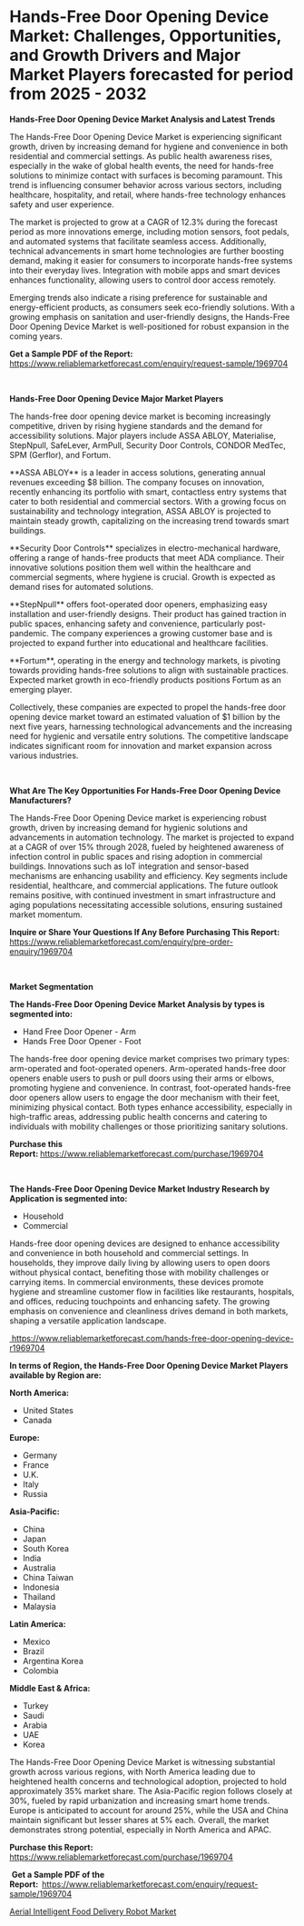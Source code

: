 <p><h1>Hands-Free Door Opening Device Market: Challenges, Opportunities, and Growth Drivers and Major Market Players forecasted for period from 2025 - 2032</h1></p><p><strong>Hands-Free Door Opening Device Market Analysis and Latest Trends</strong></p>
<p><p>The Hands-Free Door Opening Device Market is experiencing significant growth, driven by increasing demand for hygiene and convenience in both residential and commercial settings. As public health awareness rises, especially in the wake of global health events, the need for hands-free solutions to minimize contact with surfaces is becoming paramount. This trend is influencing consumer behavior across various sectors, including healthcare, hospitality, and retail, where hands-free technology enhances safety and user experience.</p><p>The market is projected to grow at a CAGR of 12.3% during the forecast period as more innovations emerge, including motion sensors, foot pedals, and automated systems that facilitate seamless access. Additionally, technical advancements in smart home technologies are further boosting demand, making it easier for consumers to incorporate hands-free systems into their everyday lives. Integration with mobile apps and smart devices enhances functionality, allowing users to control door access remotely.</p><p>Emerging trends also indicate a rising preference for sustainable and energy-efficient products, as consumers seek eco-friendly solutions. With a growing emphasis on sanitation and user-friendly designs, the Hands-Free Door Opening Device Market is well-positioned for robust expansion in the coming years.</p></p>
<p><strong>Get a Sample PDF of the Report:&nbsp;</strong> <a href="https://www.reliablemarketforecast.com/enquiry/request-sample/1969704?utm_campaign=1893&utm_medium=2&utm_source=Github&utm_content=ia&utm_term=10022025&utm_id=hands-free-door-opening-device">https://www.reliablemarketforecast.com/enquiry/request-sample/1969704</a></p>
<p>&nbsp;</p>
<p><strong>Hands-Free Door Opening Device Major Market Players</strong></p>
<p><p>The hands-free door opening device market is becoming increasingly competitive, driven by rising hygiene standards and the demand for accessibility solutions. Major players include ASSA ABLOY, Materialise, StepNpull, SafeLever, ArmPull, Security Door Controls, CONDOR MedTec, SPM (Gerflor), and Fortum.</p><p>**ASSA ABLOY** is a leader in access solutions, generating annual revenues exceeding $8 billion. The company focuses on innovation, recently enhancing its portfolio with smart, contactless entry systems that cater to both residential and commercial sectors. With a growing focus on sustainability and technology integration, ASSA ABLOY is projected to maintain steady growth, capitalizing on the increasing trend towards smart buildings.</p><p>**Security Door Controls** specializes in electro-mechanical hardware, offering a range of hands-free products that meet ADA compliance. Their innovative solutions position them well within the healthcare and commercial segments, where hygiene is crucial. Growth is expected as demand rises for automated solutions.</p><p>**StepNpull** offers foot-operated door openers, emphasizing easy installation and user-friendly designs. Their product has gained traction in public spaces, enhancing safety and convenience, particularly post-pandemic. The company experiences a growing customer base and is projected to expand further into educational and healthcare facilities.</p><p>**Fortum**, operating in the energy and technology markets, is pivoting towards providing hands-free solutions to align with sustainable practices. Expected market growth in eco-friendly products positions Fortum as an emerging player.</p><p>Collectively, these companies are expected to propel the hands-free door opening device market toward an estimated valuation of $1 billion by the next five years, harnessing technological advancements and the increasing need for hygienic and versatile entry solutions. The competitive landscape indicates significant room for innovation and market expansion across various industries.</p></p>
<p>&nbsp;</p>
<p><strong>What Are The Key Opportunities For Hands-Free Door Opening Device Manufacturers?</strong></p>
<p><p>The Hands-Free Door Opening Device market is experiencing robust growth, driven by increasing demand for hygienic solutions and advancements in automation technology. The market is projected to expand at a CAGR of over 15% through 2028, fueled by heightened awareness of infection control in public spaces and rising adoption in commercial buildings. Innovations such as IoT integration and sensor-based mechanisms are enhancing usability and efficiency. Key segments include residential, healthcare, and commercial applications. The future outlook remains positive, with continued investment in smart infrastructure and aging populations necessitating accessible solutions, ensuring sustained market momentum.</p></p>
<p><strong>Inquire or Share Your Questions If Any Before Purchasing This Report:</strong> <a href="https://www.reliablemarketforecast.com/enquiry/pre-order-enquiry/1969704?utm_campaign=1893&utm_medium=2&utm_source=Github&utm_content=ia&utm_term=10022025&utm_id=hands-free-door-opening-device">https://www.reliablemarketforecast.com/enquiry/pre-order-enquiry/1969704</a></p>
<p>&nbsp;</p>
<p><strong>Market Segmentation</strong></p>
<p><strong>The Hands-Free Door Opening Device Market Analysis by types is segmented into:</strong></p>
<p><ul><li>Hand Free Door Opener - Arm</li><li>Hands Free Door Opener - Foot</li></ul></p>
<p><p>The hands-free door opening device market comprises two primary types: arm-operated and foot-operated openers. Arm-operated hands-free door openers enable users to push or pull doors using their arms or elbows, promoting hygiene and convenience. In contrast, foot-operated hands-free door openers allow users to engage the door mechanism with their feet, minimizing physical contact. Both types enhance accessibility, especially in high-traffic areas, addressing public health concerns and catering to individuals with mobility challenges or those prioritizing sanitary solutions.</p></p>
<p><strong>Purchase this Report:&nbsp;</strong><a href="https://www.reliablemarketforecast.com/purchase/1969704?utm_campaign=1893&utm_medium=2&utm_source=Github&utm_content=ia&utm_term=10022025&utm_id=hands-free-door-opening-device">https://www.reliablemarketforecast.com/purchase/1969704</a></p>
<p>&nbsp;</p>
<p><strong>The Hands-Free Door Opening Device Market Industry Research by Application is segmented into:</strong></p>
<p><ul><li>Household</li><li>Commercial</li></ul></p>
<p><p>Hands-free door opening devices are designed to enhance accessibility and convenience in both household and commercial settings. In households, they improve daily living by allowing users to open doors without physical contact, benefiting those with mobility challenges or carrying items. In commercial environments, these devices promote hygiene and streamline customer flow in facilities like restaurants, hospitals, and offices, reducing touchpoints and enhancing safety. The growing emphasis on convenience and cleanliness drives demand in both markets, shaping a versatile application landscape.</p></p>
<p><a href="https://www.reliablemarketforecast.com/hands-free-door-opening-device-r1969704?utm_campaign=1893&utm_medium=2&utm_source=Github&utm_content=ia&utm_term=10022025&utm_id=hands-free-door-opening-device">&nbsp;https://www.reliablemarketforecast.com/hands-free-door-opening-device-r1969704</a></p>
<p><strong>In terms of Region, the Hands-Free Door Opening Device Market Players available by Region are:</strong></p>
<p>
    <p> <strong> North America: </strong>
        <ul>
            <li>United States</li>
            <li>Canada</li>
        </ul>
        </p> 
    <p> <strong> Europe: </strong>
        <ul>
            <li>Germany</li>
            <li>France</li>
            <li>U.K.</li>
            <li>Italy</li>
            <li>Russia</li>
        </ul>
        </p> 
    <p> <strong> Asia-Pacific: </strong>
        <ul>
            <li>China</li>
            <li>Japan</li>
            <li>South Korea</li>
            <li>India</li>
            <li>Australia</li>
            <li>China Taiwan</li>
            <li>Indonesia</li>
            <li>Thailand</li>
            <li>Malaysia</li>
        </ul>
        </p> 
    <p> <strong> Latin America: </strong>
        <ul>
            <li>Mexico</li>
            <li>Brazil</li>
            <li>Argentina Korea</li>
            <li>Colombia</li>
        </ul>
        </p> 
    <p> <strong> Middle East & Africa: </strong>
        <ul>
            <li>Turkey</li>
            <li>Saudi</li>
            <li>Arabia</li>
            <li>UAE</li>
            <li>Korea</li>
        </ul>
    </p>
    </p>
<p><p>The Hands-Free Door Opening Device Market is witnessing substantial growth across various regions, with North America leading due to heightened health concerns and technological adoption, projected to hold approximately 35% market share. The Asia-Pacific region follows closely at 30%, fueled by rapid urbanization and increasing smart home trends. Europe is anticipated to account for around 25%, while the USA and China maintain significant but lesser shares at 5% each. Overall, the market demonstrates strong potential, especially in North America and APAC.</p></p>
<p><strong>Purchase this Report: </strong><a href="https://www.reliablemarketforecast.com/purchase/1969704?utm_campaign=1893&utm_medium=2&utm_source=Github&utm_content=ia&utm_term=10022025&utm_id=hands-free-door-opening-device">https://www.reliablemarketforecast.com/purchase/1969704</a></p>
<p>&nbsp;<strong>Get a Sample PDF of the Report:&nbsp;&nbsp;</strong><a href="https://www.reliablemarketforecast.com/enquiry/request-sample/1969704?utm_campaign=1893&utm_medium=2&utm_source=Github&utm_content=ia&utm_term=10022025&utm_id=hands-free-door-opening-device">https://www.reliablemarketforecast.com/enquiry/request-sample/1969704</a></p>
<p><strong></strong></p>
<p><p><a href="https://github.com/PeterParrish5/Market-Research-Report-List-7/blob/main/aerial-intelligent-food-delivery-robot-market.md?utm_campaign=1893&utm_medium=2&utm_source=Github&utm_content=ia&utm_term=10022025&utm_id=hands-free-door-opening-device">Aerial Intelligent Food Delivery Robot Market</a></p></p>